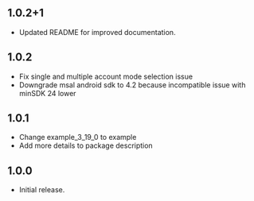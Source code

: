 ## 1.0.2+1
- Updated README for improved documentation.

## 1.0.2
- Fix single and multiple account mode selection issue
- Downgrade msal android sdk to 4.2 because incompatible issue with minSDK 24 lower

## 1.0.1
- Change example_3_19_0 to example
- Add more details to package description

## 1.0.0
- Initial release.

